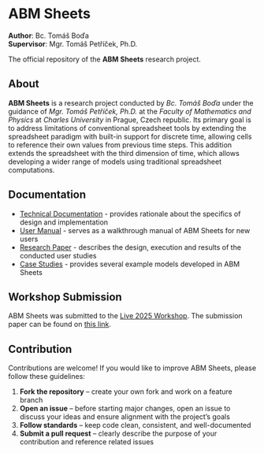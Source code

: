 # ABM Sheets

**Author**: Bc. Tomáš Boďa \
**Supervisor**: Mgr. Tomáš Petříček, Ph.D.

The official repository of the **ABM Sheets** research project.

## About

**ABM Sheets** is a research project conducted by _Bc. Tomáš Boďa_ under the guidance of _Mgr. Tomáš Petříček, Ph.D._ at the _Faculty of Mathematics and Physics_ at _Charles University_ in Prague, Czech republic. Its primary goal is to address limitations of conventional spreadsheet tools by extending the spreadsheet paradigm with built-in support for discrete time, allowing cells to reference their own values from previous time steps. This addition extends the spreadsheet with the third dimension of time, which allows developing a wider range of models using traditional spreadsheet computations.

## Documentation

- [Technical Documentation](/docs/tech-docs.md) - provides rationale about the specifics of design and implementation
- [User Manual](/docs/user-manual.md) - serves as a walkthrough manual of ABM Sheets for new users
- [Research Paper](/docs/research-paper.md) - describes the design, execution and results of the conducted user studies
- [Case Studies](/docs/case-studies.md) - provides several example models developed in ABM Sheets

## Workshop Submission

ABM Sheets was submitted to the [Live 2025 Workshop](https://liveprog.org). The submission paper can be found on [this link](https://abm-sheets-web.vercel.app/about).

## Contribution

Contributions are welcome! If you would like to improve ABM Sheets, please follow these guidelines:

1. **Fork the repository** – create your own fork and work on a feature branch
2. **Open an issue** – before starting major changes, open an issue to discuss your ideas and ensure alignment with the project’s goals
3. **Follow standards** – keep code clean, consistent, and well-documented
4. **Submit a pull request** – clearly describe the purpose of your contribution and reference related issues
